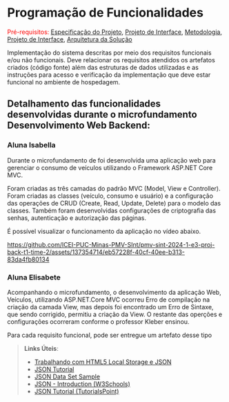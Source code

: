 # Programação de Funcionalidades

<span style="color:red">Pré-requisitos: <a href="2-Especificação do Projeto.md"> Especificação do Projeto</a></span>, <a href="3-Projeto de Interface.md"> Projeto de Interface</a>, <a href="4-Metodologia.md"> Metodologia</a>, <a href="3-Projeto de Interface.md"> Projeto de Interface</a>, <a href="5-Arquitetura da Solução.md"> Arquitetura da Solução</a>

Implementação do sistema descritas por meio dos requisitos funcionais e/ou não funcionais. Deve relacionar os requisitos atendidos os artefatos criados (código fonte) além das estruturas de dados utilizadas e as instruções para acesso e verificação da implementação que deve estar funcional no ambiente de hospedagem.

## Detalhamento das funcionalidades desenvolvidas durante o microfundamento Desenvolvimento Web Backend:

### Aluna Isabella

Durante o microfundamento de foi desenvolvida uma aplicação web para gerenciar o consumo de veículos utilizando o Framework ASP.NET Core MVC.

Foram criadas as três camadas do padrão MVC (Model, View e Controller). Foram criadas as classes (veículo, consumo e usuário) e a configuração das operações de CRUD (Create, Read, Update, Delete) para o modelo das classes. Também foram desenvolvidas configurações de criptografia das senhas, autenticação e autorização das páginas.

É possível visualizar o funcionamento da aplicação no vídeo abaixo.

https://github.com/ICEI-PUC-Minas-PMV-SInt/pmv-sint-2024-1-e3-proj-back-t1-time-2/assets/137354714/eb57228f-40cf-40ee-b313-83da4fb80134

### Aluna Elisabete

Acompanhando o microfundamento, o desenvolvimento da aplicação Web, Veículos, utilizando ASP.NET.Core MVC ocorreu Erro de compilação  na criação da camada View, mas depois foi encontrado um Erro de Sintaxe, que sendo corrigido, permitiu a criação da View. O restante das operções e configurações ocorreram conforme o professor Kleber ensinou.

Para cada requisito funcional, pode ser entregue um artefato desse tipo

> **Links Úteis**:
>
> - [Trabalhando com HTML5 Local Storage e JSON](https://www.devmedia.com.br/trabalhando-com-html5-local-storage-e-json/29045)
> - [JSON Tutorial](https://www.w3resource.com/JSON)
> - [JSON Data Set Sample](https://opensource.adobe.com/Spry/samples/data_region/JSONDataSetSample.html)
> - [JSON - Introduction (W3Schools)](https://www.w3schools.com/js/js_json_intro.asp)
> - [JSON Tutorial (TutorialsPoint)](https://www.tutorialspoint.com/json/index.htm)


